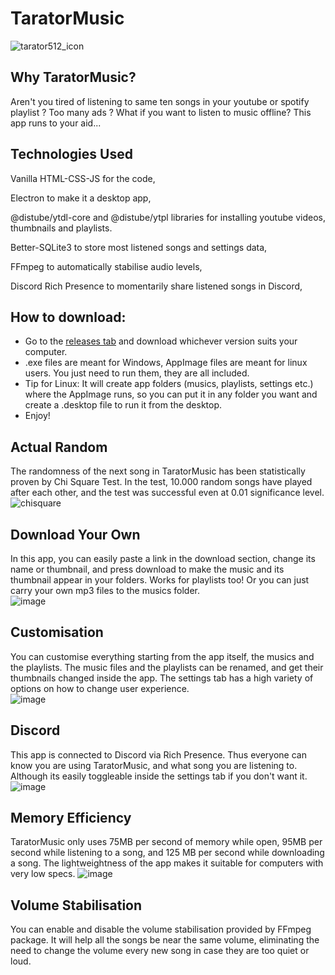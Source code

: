 # TaratorMusic
![tarator512_icon](https://github.com/user-attachments/assets/beb57a59-adab-411e-b2ef-723fd4d97997)

## Why TaratorMusic?
Aren't you tired of listening to same ten songs in your youtube or spotify playlist ? Too many ads ? What if you want to listen to music offline? This app runs to your aid...

## Technologies Used

Vanilla HTML-CSS-JS for the code, 

Electron to make it a desktop app, 

@distube/ytdl-core and @distube/ytpl libraries for installing youtube videos, thumbnails and playlists.

Better-SQLite3 to store most listened songs and settings data, 

FFmpeg to automatically stabilise audio levels, 

Discord Rich Presence to momentarily share listened songs in Discord,

## How to download:
- Go to the <a href="https://github.com/Victiniiiii/TaratorMusic/releases/latest">releases tab</a> and download whichever version suits your computer.
- .exe files are meant for Windows, AppImage files are meant for linux users. You just need to run them, they are all included.
- Tip for Linux: It will create app folders (musics, playlists, settings etc.) where the AppImage runs, so you can put it in any folder you want and create a .desktop file to run it from the desktop.
- Enjoy!

## Actual Random
The randomness of the next song in TaratorMusic has been statistically proven by Chi Square Test. In the test, 10.000 random songs have played after each other, and the test was successful even at 0.01 significance level.  
![chisquare](https://github.com/user-attachments/assets/42e0b42a-8c44-4605-8701-db20e302aff8)

## Download Your Own
In this app, you can easily paste a link in the download section, change its name or thumbnail, and press download to make the music and its thumbnail appear in your folders. Works for playlists too! Or you can just carry your own mp3 files to the musics folder.  
![image](https://github.com/user-attachments/assets/eb5f1695-66aa-4cf3-b8f4-2533443963b1)

## Customisation
You can customise everything starting from the app itself, the musics and the playlists. The music files and the playlists can be renamed, and get their thumbnails changed inside the app. The settings tab has a high variety of options on how to change user experience.  
![image](https://github.com/user-attachments/assets/5a6a5c07-9e2d-413e-865b-1d1d48692f75)

## Discord
This app is connected to Discord via Rich Presence. Thus everyone can know you are using TaratorMusic, and what song you are listening to. Although its easily toggleable inside the settings tab if you don't want it.  
![image](https://github.com/user-attachments/assets/cf20e597-1ed8-4283-b052-6e030364f7cc)

## Memory Efficiency
TaratorMusic only uses 75MB per second of memory while open, 95MB per second while listening to a song, and 125 MB per second while downloading a song. The lightweightness of the app makes it suitable for computers with very low specs.
![image](https://github.com/user-attachments/assets/20c7afed-efbf-4643-8fa9-282a2c4c960e)

## Volume Stabilisation
You can enable and disable the volume stabilisation provided by FFmpeg package. It will help all the songs be near the same volume, eliminating the need to change the volume every new song in case they are too quiet or loud.

